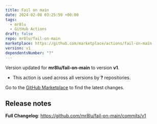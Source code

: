 ```yaml
---
title: Fail on main
date: 2024-02-08 03:25:59 +00:00
tags:
  - mr8lu
  - GitHub Actions
draft: false
repo: mr8lu/fail-on-main
marketplace: https://github.com/marketplace/actions/fail-on-main
version: v1
dependentsNumber: "?"
---
```



Version updated for **mr8lu/fail-on-main** to version **v1**.
- This action is used across all versions by **?** repositories.

Go to the [GitHub Marketplace](https://github.com/marketplace/actions/fail-on-main) to find the latest changes.

## Release notes

**Full Changelog**: https://github.com/mr8lu/fail-on-main/commits/v1


